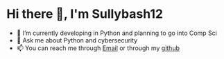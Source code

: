 # Hi there 👋, I'm Sullybash12

- 🌱 I’m currently developing in Python and planning to go into Comp Sci
- 💬 Ask me about Python and cybersecurity
- 📫 You can reach me through [Email](Sullybash1234@gmail.com) or through my [github](https://www.github.com/Sullybash12)
<!--
**Sullybash12/Sullybash12** is a ✨ _special_ ✨ repository because its `README.md` (this file) appears on your GitHub profile.

Here are some ideas to get you started:

- 🔭 I’m currently working on ...

- 👯 I’m looking to collaborate on ...
- 🤔 I’m looking for help with ...
- 💬 Ask me about ...
- 📫 How to reach me: ...
- 😄 Pronouns: ...
- ⚡ Fun fact: ...
-->
